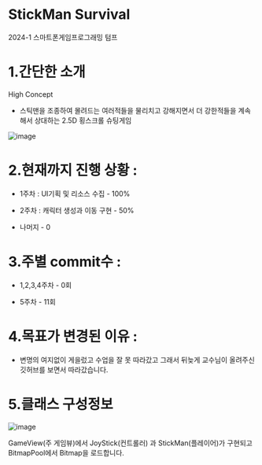 # StickMan Survival
2024-1 스마트폰게임프로그래밍 텀프


  

# 1.간단한 소개

High Concept
- 스틱맨을 조종하여 몰려드는 여러적들을 물리치고 강해지면서 더 강한적들을 계속해서 상대하는 2.5D 횡스크롤 슈팅게임 

![image](https://github.com/jun2hg/SmartPhoneGameProgramming/assets/104408406/f07b687c-f917-429e-926b-09b06b471d0d)  


  


# 2.현재까지 진행 상황 :  


- 1주차 :  UI기획 및 리소스 수집 - 100%    


- 2주차 : 캐릭터 생성과 이동 구현 - 50%   


- 나머지 - 0   




  


# 3.주별 commit수 :   


- 1,2,3,4주차 - 0회  

- 5주차 - 11회  



  

# 4.목표가 변경된 이유 :
- 변명의 여지없이 게을렀고 수업을 잘 못 따라갔고 그래서 뒤늦게 교수님이 올려주신 깃허브를 보면서 따라갔습니다.  



  

  
# 5.클래스 구성정보  



![image](https://github.com/jun2hg/SmartPhoneGameProgramming/assets/104408406/c12e285d-2340-4c1d-86df-6da74b6a74af)  




GameView(주 게임뷰)에서 JoyStick(컨트롤러) 과 StickMan(플레이어)가 구현되고 BitmapPool에서 Bitmap을 로드합니다.



